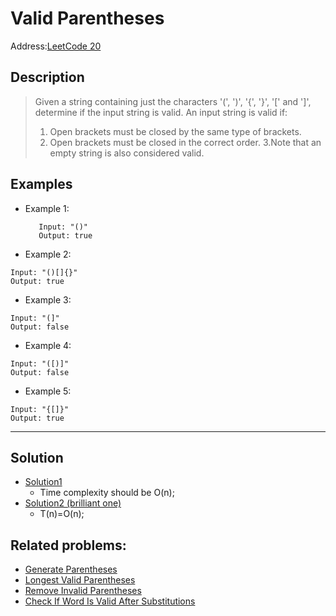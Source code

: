 # Valid Parentheses
Address:[LeetCode 20](https://leetcode.com/problems/valid-parentheses/)
## Description
> Given a string containing just the characters '(', ')', '{', '}', '[' and ']', determine if the input string is valid.
> An input string is valid if:
> 1. Open brackets must be closed by the same type of brackets.
> 2. Open brackets must be closed in the correct order.
> 3.Note that an empty string is also considered valid.
## Examples
* Example 1:
  ```
     Input: "()"
     Output: true
  ```

* Example 2:
```
Input: "()[]{}"
Output: true
```

* Example 3:
```
Input: "(]"
Output: false
```

* Example 4:
```
Input: "([)]"
Output: false
```
* Example 5:
```
Input: "{[]}"
Output: true
```
---
## Solution
* [Solution1](https://github.com/VanessaTang95/Algorithm/blob/master/LeetCode/Top100_Liked_Solution/ValidParentheses.java)
  - Time complexity should be O(n);
* [Solution2 (brilliant one)](https://github.com/VanessaTang95/Algorithm/blob/master/LeetCode/Top100_Liked_Solution/ValidPharentheses2.java)
  - T(n)=O(n);

## Related problems:
* [Generate Parentheses]()
* [Longest Valid Parentheses]()
* [Remove Invalid Parentheses]()
* [Check If Word Is Valid After Substitutions]()

